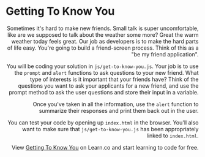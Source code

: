 # Getting To Know You

<igm src="https://s3.amazonaws.com/after-school-assets/giphy-1.gif" hspace="10" width="300" align="right">

Sometimes it's hard to make new friends. Small talk is super uncomfortable, like are we supposed to talk about the weather some more? Great the warm weather today feels great. Our job as developers is to make the hard parts of life easy. You're going to build a friend-screen process. Think of this as a "be my friend application".

You will be coding your solution in `js/get-to-know-you.js`. Your job is to use the `prompt` and `alert` functions to ask questions to your new friend. What type of interests is it important that your friends have? Think of the questions you want to ask your applicants for a new friend, and use the prompt method to ask the user questions and store their input in a variable.

Once you've taken in all the information, use the `alert` function to summarize their responses and print them back out in the user.

You can test your code by opening up `index.html` in the browser. You'll also want to make sure that `js/get-to-know-you.js` has been appropriately linked to `index.html`.
<p data-visibility='hidden'>View <a href='https://learn.co/lessons/hs-intro-web-design-prompt-to-do' title='Getting To Know You'>Getting To Know You</a> on Learn.co and start learning to code for free.</p>
